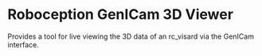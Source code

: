 Roboception GenICam 3D Viewer
=============================

Provides a tool for live viewing the 3D data of an rc_visard via the
GenICam interface.

